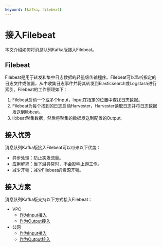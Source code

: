 ```yaml
---
keyword: [kafka, filebeat]
---
```


# 接入Filebeat

本文介绍如何将消息队列Kafka版接入Filebeat。

## Filebeat

Filebeat是用于转发和集中日志数据的轻量级传输程序。Filebeat可以监听指定的日志文件或位置，从中收集日志事件并将其转发到Elasticsearch或Logstash进行索引。Filebeat的工作原理如下：

1.  Filebeat启动一个或多个Input，Input在指定的位置中查找日志数据。
2.  Filebeat为每个找到的日志启动Harvester，Harvester读取日志并将日志数据发送到libbeat。
3.  libbeat聚集数据，然后将聚集的数据发送到配置的Output。

## 接入优势

消息队列Kafka版接入Filebeat可以带来以下优势：

-   异步处理：防止突发流量。
-   应用解耦：当下游异常时，不会影响上游工作。
-   减少开销：减少Filebeat的资源开销。

## 接入方案

消息队列Kafka版支持以下方式接入Filebeat：

-   VPC
    -   [作为Input接入](/cn.zh-CN/生态对接/开源生态/Filebeat/VPC/作为Input接入.md)
    -   [作为Output接入](/cn.zh-CN/生态对接/开源生态/Filebeat/VPC/作为Output接入.md)
-   公网
    -   [作为Input接入](/cn.zh-CN/生态对接/开源生态/Filebeat/公网/作为Input接入.md)
    -   [作为Output接入](/cn.zh-CN/生态对接/开源生态/Filebeat/公网/作为Output接入.md)

